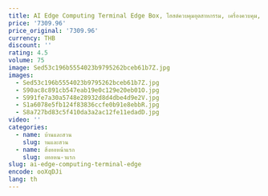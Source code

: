 ```yaml
---
title: AI Edge Computing Terminal Edge Box, โฮสต์ควบคุมอุตสาหกรรม, เครื่องควบคุม, ปัญญาประดิษฐ์
price: '7309.96'
price_original: '7309.96'
currency: THB
discount: ''
rating: 4.5
volume: 75
image: Sed53c196b5554023b9795262bceb61b7Z.jpg
images:
  - Sed53c196b5554023b9795262bceb61b7Z.jpg
  - S90ac8c891cb547eab19e0c129e20eb01O.jpg
  - S991fe7a30a5748e28932d8d4dbe4d9e2V.jpg
  - S1a6078e5fb124f83836ccfe0b91e8ebbR.jpg
  - S8a727bd83c5f410da3a2ac12fe11edadD.jpg
video: ''
categories:
  - name: บ้านและสวน
    slug: านและสวน
  - name: สิ่งทอหน้าแรก
    slug: งทอหน-าแรก
slug: ai-edge-computing-terminal-edge
encode: ooXqDJi
lang: th
---
```

  